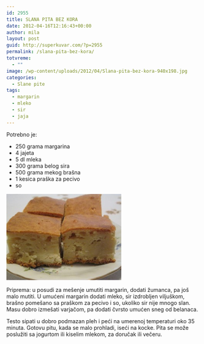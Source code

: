 ```yaml
---
id: 2955
title: SLANA PITA BEZ KORA
date: 2012-04-16T12:16:43+00:00
author: mila
layout: post
guid: http://superkuvar.com/?p=2955
permalink: /slana-pita-bez-kora/
totvreme:
  - ""
image: /wp-content/uploads/2012/04/Slana-pita-bez-kora-940x198.jpg
categories:
  - Slane pite
tags:
  - margarin
  - mleko
  - sir
  - jaja
---
```

Potrebno je:

  * 250 grama margarina
  * 4 jajeta
  * 5 dl mleka
  * 300 grama belog sira
  * 500 grama mekog brašna
  * 1 kesica praška za pecivo
  * so

<img class="alignnone size-medium wp-image-3008" title="Slana pita bez kora" src="/wp-content/uploads/2012/04/Slana-pita-bez-kora-300x225.jpg" alt="" width="300" height="225" /> 

Priprema: u posudi za mešenje umutiti margarin, dodati žumanca, pa još malo mutiti. U umućeni margarin dodati mleko, sir izdrobljen viljuškom, brašno pomešano sa praškom za pecivo i so, ukoliko sir nije mnogo slan. Masu dobro izmešati varjačom, pa dodati čvrsto umućen sneg od belanaca.

Testo sipati u dobro podmazan pleh i peći na umerenoj temperaturi oko 35 minuta. Gotovu pitu, kada se malo prohladi, iseći na kocke. Pita se može poslužiti sa jogurtom ili kiselim mlekom, za doručak ili večeru.